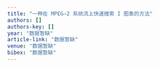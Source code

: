 ```yaml
---
title: "一种在 MPEG—2 系统流上快速搜索 I 图象的方法"
authors: []
authors-key: []
year: "数据暂缺"
article-link: "数据暂缺"
venue: "数据暂缺"
bibex: "数据暂缺"
---
```

